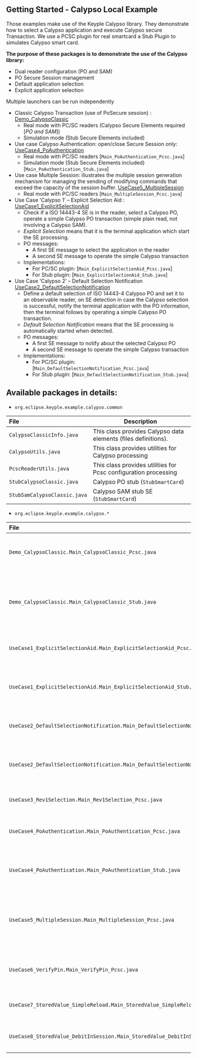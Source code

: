 Getting Started - Calypso Local Example 
---

Those examples make use of the Keyple Calypso library. They demonstrate how to select a Calypso application and execute Calypso secure Transaction. We use a PCSC plugin for real smartcard a Stub Plugin to simulates Calypso smart card. 

   **The purpose of these packages is to demonstrate the use of the Calypso library:**

  * Dual reader configuration (PO and SAM)
  * PO Secure Session management
  * Default application selection
  * Explicit application selection
  

Multiple launchers can be run independently

  * Classic Calypso Transaction (use of PoSecure session) : [Demo_CalypsoClassic](/java/example/calypso/pc/src/main/java/org/eclipse/keyple/example/calypso/Demo_CalypsoClassic)
    * Real mode with PC/SC readers (Calypso Secure Elements required [_PO and SAM_])
    * Simulation mode (Stub Secure Elements included)
  * Use case Calypso Authentication: open/close Secure Session only:  [UseCase4_PoAuthentication](/java/example/calypso/pc/src/main/java/org/eclipse/keyple/example/calypso/UseCase4_PoAuthentication)
    * Real mode with PC/SC readers [`Main_PoAuthentication_Pcsc.java`]
    * Simulation mode  (Stub Secure Elements included) [`Main_PoAuthentication_Stub.java`]
  * Use case Multiple Session: illustrates the multiple session generation mechanism for managing the sending of modifying commands that exceed the capacity of the session buffer. [UseCase5_MultipleSession](/java/example/calypso/pc/src/main/java/org/eclipse/keyple/example/calypso/UseCase5_MultipleSession)
    * Real mode with PC/SC readers [`Main_MultipleSession_Pcsc.java`]
  * Use Case ‘Calypso 1’ – Explicit Selection Aid : [UseCase1_ExplicitSelectionAid](/java/example/calypso/pc/src/main/java/org/eclipse/keyple/example/calypso/UseCase4_PoAuthentication)
    * Check if a ISO 14443-4 SE is in the reader, select a Calypso PO, operate a simple Calypso PO transaction (simple plain read, not involving a Calypso SAM).
    * _Explicit Selection_ means that it is the terminal application which start the SE processing.
    * PO messages:
        * A first SE message to select the application in the reader
        * A second SE message to operate the simple Calypso transaction
    * Implementations:
        * For PC/SC plugin: [`Main_ExplicitSelectionAid_Pcsc.java`]
        * For Stub plugin: [`Main_ExplicitSelectionAid_Stub.java`]         
  * Use Case ‘Calypso 2’ – Default Selection Notification [UseCase2_DefaultSelectionNotification](/java/example/calypso/pc/src/main/java/org/eclipse/keyple/example/calypso/UseCase2_DefaultSelectionNotification)
    * Define a default selection of ISO 14443-4 Calypso PO and set it to an observable reader, on SE detection in case the Calypso selection is successful, notify the terminal application with the PO information, then the terminal follows by operating a simple Calypso PO transaction.
    * _Default Selection Notification_ means that the SE processing is automatically started when detected.
    * PO messages:
         * A first SE message to notify about the selected Calypso PO
         * A second SE message to operate the simple Calypso transaction
    * Implementations:
         * For PC/SC plugin: [`Main_DefaultSelectionNotification_Pcsc.java`]
         * For Stub plugin: [`Main_DefaultSelectionNotification_Stub.java`]

Available packages in details:
--

  - `org.eclipse.keyple.example.calypso.common`

|File|Description|
|:---|---|
|`CalypsoClassicInfo.java`|This class provides Calypso data elements (files definitions).|
|`CalypsoUtils.java`|This class provides utilities for Calypso processing|
|`PcscReaderUtils.java`|This class provides utilities for Pcsc configuration processing|
|`StubCalypsoClassic.java`|Calypso PO stub  (`StubSmartCard`)|
|`StubSamCalypsoClassic.java`| Calypso SAM stub SE (`StubSmartCard`)|

  - `org.eclipse.keyple.example.calypso.*`

|File|Description|
|:---|---|
|`Demo_CalypsoClassic.Main_CalypsoClassic_Pcsc.java`|Contains the main class for the Calypso PC/SC demo|
|`Demo_CalypsoClassic.Main_CalypsoClassic_Stub.java`|Contains the main class for the Calypso basic without the need of hardware readers|
|`UseCase1_ExplicitSelectionAid.Main_ExplicitSelectionAid_Pcsc.java`|Explicit Selection with a PC/SC reader|
|`UseCase1_ExplicitSelectionAid.Main_ExplicitSelectionAid_Stub.java`|Explicit Selection with a Stub reader (stub SE and reader)|
|`UseCase2_DefaultSelectionNotification.Main_DefaultSelectionNotification_Pcsc.java`|Default Selection with a PC/SC reader|
|`UseCase2_DefaultSelectionNotification.Main_DefaultSelectionNotification_Stub.java`|Default Selection with a Stub reader (stub SE and reader)|
|`UseCase3_Rev1Selection.Main_Rev1Selection_Pcsc.java`|B' Selection with a PC/SC reader|
|`UseCase4_PoAuthentication.Main_PoAuthentication_Pcsc.java`|Execute a Calypso Transaction with a PC/SC reader|
|`UseCase4_PoAuthentication.Main_PoAuthentication_Stub.java`|Execute a Calypso Transaction with a Stub reader|
|`UseCase5_MultipleSession.Main_MultipleSession_Pcsc.java`|Execute a Calypso Transaction containing multiple modifications with a PC/SC reader|
|`UseCase6_VerifyPin.Main_VerifyPin_Pcsc.java`|Execute multiple successive presentations of PIN codes|
|`UseCase7_StoredValue_SimpleReload.Main_StoredValue_SimpleReload_Pcsc.java`|Execute an out of secure session SV reload |
|`UseCase8_StoredValue_DebitInSession.Main_StoredValue_DebitInSession_Pcsc.java`|Execute a SV debit within a secure session|
